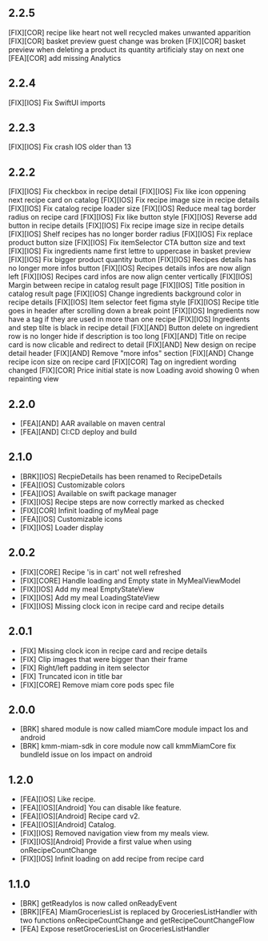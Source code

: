 ## 2.2.5
[FIX][COR] recipe like heart not well recycled makes unwanted apparition
[FIX][COR] basket preview guest change was broken
[FIX][COR] basket preview when deleting a product its quantity artificialy stay on next one
[FEA][COR] add missing Analytics

## 2.2.4
[FIX][IOS] Fix SwiftUI imports

## 2.2.3
[FIX][IOS] Fix crash IOS older than 13

## 2.2.2
[FIX][IOS] Fix checkbox in recipe detail
[FIX][IOS] Fix like icon oppening next recipe card on catalog
[FIX][IOS] Fix recipe image size in recipe details
[FIX][IOS] Fix catalog recipe loader size
[FIX][IOS] Reduce meal tag border radius on recipe card
[FIX][IOS] Fix like button style
[FIX][IOS] Reverse add button in recipe details
[FIX][IOS] Fix recipe image size in recipe details
[FIX][IOS] Shelf recipes has no longer border radius
[FIX][IOS] Fix replace product button size
[FIX][IOS] Fix itemSelector CTA button size and text
[FIX][IOS] Fix ingredients name first lettre to uppercase in basket preview
[FIX][IOS] Fix bigger product quantity button
[FIX][IOS] Recipes details has no longer more infos button
[FIX][IOS] Recipes details infos are now align left
[FIX][IOS] Recipes card infos are now align center vertically
[FIX][IOS] Margin between recipe in catalog result page
[FIX][IOS] Title position in catalog result page
[FIX][IOS] Change ingredients background color in recipe details
[FIX][IOS] Item selector feet figma style
[FIX][IOS] Recipe title goes in header after scrolling down a break point
[FIX][IOS] Ingredients now have a tag if they are used in more than one recipe
[FIX][IOS] Ingredients and step tilte is black in recipe detail
[FIX][AND] Button delete on ingredient row is no longer hide if description is too long
[FIX][AND] Title on recipe card is now clicable and redirect to detail
[FIX][AND] New design on recipe detail header
[FIX][AND] Remove "more infos" section
[FIX][AND] Change recipe icon size on recipe card
[FIX][COR] Tag on ingredient wording changed
[FIX][COR] Price initial state is now Loading avoid showing 0 when repainting view

## 2.2.0
- [FEA][AND] AAR available on maven central
- [FEA][AND] CI:CD deploy and build

## 2.1.0
- [BRK][IOS] RecpieDetails has been renamed to RecipeDetails
- [FEA][IOS] Customizable colors
- [FEA][IOS] Available on swift package manager
- [FIX][IOS] Recipe steps are now correctly marked as checked
- [FIX][COR] Infinit loading of myMeal page
- [FEA][IOS] Customizable icons
- [FIX][IOS] Loader display

## 2.0.2
- [FIX][CORE] Recipe 'is in cart' not well refreshed
- [FIX][CORE] Handle loading and Empty state in MyMealViewModel
- [FIX][IOS] Add my meal EmptyStateView
- [FIX][IOS] Add my meal LoadingStateView
- [FIX][IOS] Missing clock icon in recipe card and recipe details

## 2.0.1
- [FIX] Missing clock icon in recipe card and recipe details
- [FIX] Clip images that were bigger than their frame
- [FIX] Right/left padding in item selector
- [FIX] Truncated icon in title bar
- [FIX][CORE] Remove miam core pods spec file

## 2.0.0
- [BRK] shared module is now called miamCore module impact Ios and android
- [BRK] kmm-miam-sdk in core module now call kmmMiamCore fix bundleId issue on Ios impact on android

## 1.2.0
- [FEA][IOS] Like recipe.
- [FEA][IOS][Android] You can disable like feature.
- [FEA][IOS][Android] Recipe card v2.
- [FEA][IOS][Android] Catalog.
- [FIX][IOS] Removed navigation view from my meals view.
- [FIX][IOS][Android] Provide a first value when using onRecipeCountChange
- [FIX][IOS] Infinit loading on add recipe from recipe card

## 1.1.0
- [BRK] getReadyIos is now called onReadyEvent
- [BRK][FEA] MiamGroceriesList is replaced by GroceriesListHandler with two functions onRecipeCountChange and getRecipeCountChangeFlow
- [FEA] Expose resetGroceriesList on GroceriesListHandler

